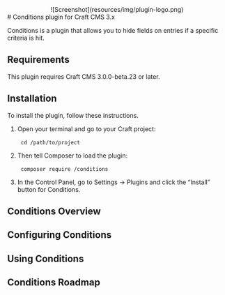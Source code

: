 <div style='text-align:center;'>
![Screenshot](resources/img/plugin-logo.png)
</div>
# Conditions plugin for Craft CMS 3.x

Conditions is a plugin that allows you to hide fields on entries if a specific criteria is hit.  



## Requirements

This plugin requires Craft CMS 3.0.0-beta.23 or later.

## Installation

To install the plugin, follow these instructions.

1. Open your terminal and go to your Craft project:

        cd /path/to/project

2. Then tell Composer to load the plugin:

        composer require /conditions

3. In the Control Panel, go to Settings → Plugins and click the “Install” button for Conditions.

## Conditions Overview


## Configuring Conditions



## Using Conditions



## Conditions Roadmap

